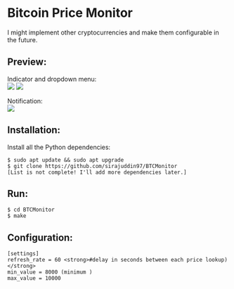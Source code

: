 # Bitcoin Price Monitor
I might implement other cryptocurrencies and make them configurable in the future.


## Preview:
Indicator and dropdown menu:<br>
![](https://i.imgur.com/pLPlwpT.png?1)
![](https://i.imgur.com/m9sCl0k.png?1)

Notification:<br>
![](https://i.imgur.com/N6Xl1vt.png?1)

## Installation:
Install all the Python dependencies:
```
$ sudo apt update && sudo apt upgrade
$ git clone https://github.com/sirajuddin97/BTCMonitor
[List is not complete! I'll add more dependencies later.]
```

## Run:
```
$ cd BTCMonitor
$ make
```

## Configuration:
```
[settings]
refresh_rate = 60 <strong>#delay in seconds between each price lookup)</strong>
min_value = 8000 (minimum )
max_value = 10000
```
